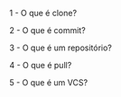   1 - O que é clone?

  2 - O que é commit?

  3 - O que é um repositório?

  4 - O que é pull?

  5 - O que é um VCS?
